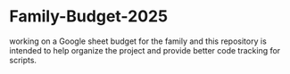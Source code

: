 # Family-Budget-2025
working on a Google sheet budget for the family and this repository is intended to help organize the project and provide better code tracking for scripts.
